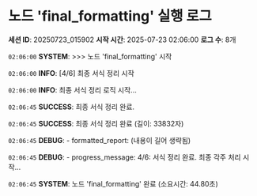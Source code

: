 # 노드 'final_formatting' 실행 로그

**세션 ID**: 20250723_015902
**시작 시간**: 2025-07-23 02:06:00
**로그 수**: 8개

`02:06:00` **SYSTEM**: >>> 노드 'final_formatting' 시작

`02:06:00` **INFO**: [4/6] 최종 서식 정리 시작

`02:06:00` **INFO**: 최종 서식 정리 로직 시작...

`02:06:45` **SUCCESS**: 최종 서식 정리 완료.

`02:06:45` **SUCCESS**: 최종 서식 정리 완료 (길이: 33832자)

`02:06:45` **DEBUG**:   - formatted_report: (내용이 길어 생략됨)

`02:06:45` **DEBUG**:   - progress_message: 4/6: 서식 정리 완료. 최종 각주 처리 시작...

`02:06:45` **SYSTEM**: 노드 'final_formatting' 완료 (소요시간: 44.80초)

